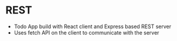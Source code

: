 # REST

- Todo App build with React client and Express based REST server 
- Uses fetch API on the client to communicate with the server 